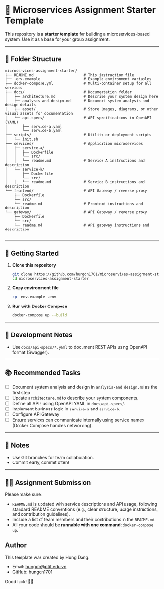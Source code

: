 # 🧩 Microservices Assignment Starter Template

This repository is a **starter template** for building a microservices-based system. Use it as a base for your group assignment.

---

## 📁 Folder Structure

```
microservices-assignment-starter/
├── README.md                       # This instruction file
├── .env.example                    # Example environment variables
├── docker-compose.yml              # Multi-container setup for all services
├── docs/                           # Documentation folder
│   ├── architecture.md             # Describe your system design here
│   ├── analysis-and-design.md      # Document system analysis and design details
│   ├── asset/                      # Store images, diagrams, or other visual assets for documentation
│   └── api-specs/                  # API specifications in OpenAPI (YAML)
│       ├── service-a.yaml
│       └── service-b.yaml
├── scripts/                        # Utility or deployment scripts
│   └── init.sh
├── services/                       # Application microservices
│   ├── service-a/
│   │   ├── Dockerfile
│   │   └── src/
│   │   └── readme.md               # Service A instructions and description
│   └── service-b/
│       ├── Dockerfile
│       └── src/
│   │   └── readme.md               # Service B instructions and description
└── frontend/                       # API Gateway / reverse proxy
    ├── Dockerfile
    └── src/
    └── readme.md                   # Frontend instructions and description
└── gateway/                        # API Gateway / reverse proxy
    ├── Dockerfile
    └── src/
    └── readme.md                   # API gateway instructions and description


```

---

## 🚀 Getting Started

1. **Clone this repository**

   ```bash
   git clone https://github.com/hungdn1701/microservices-assignment-starter.git
   cd microservices-assignment-starter
   ```

2. **Copy environment file**

   ```bash
   cp .env.example .env
   ```

3. **Run with Docker Compose**

   ```bash
   docker-compose up --build
   ```
---

## 🧪 Development Notes

- Use `docs/api-specs/*.yaml` to document REST APIs using OpenAPI format (Swagger).

---

## 📚 Recommended Tasks
- [ ] Document system analysis and design in `analysis-and-design.md` as the first step
- [ ] Update `architecture.md` to describe your system components.
- [ ] Define all APIs using OpenAPI YAML in `docs/api-specs/`.
- [ ] Implement business logic in `service-a` and `service-b`.
- [ ] Configure API Gateway
- [ ] Ensure services can communicate internally using service names (Docker Compose handles networking).

---

## 📌 Notes

- Use Git branches for team collaboration.
- Commit early, commit often!

---

## 👩‍🏫 Assignment Submission

Please make sure:
- `README.md` is updated with service descriptions and API usage, following standard README conventions (e.g., clear structure, usage instructions, and contribution guidelines).
- Include a list of team members and their contributions in the `README.md`.
- All your code should be **runnable with one command**: `docker-compose up`.



## Author

This template was created by Hung Dang.
- Email: hungdn@ptit.edu.vn
- GitHub: hungdn1701


Good luck! 💪🚀

